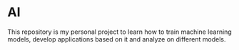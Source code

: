 # AI
This repository is my personal project to learn how to train machine learning models, develop applications based on it and analyze on different models.
